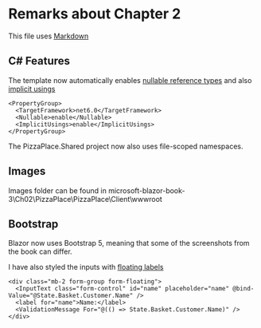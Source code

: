 # Remarks about Chapter 2

This file uses [Markdown](https://www.wikipedia.org/wiki/Markdown)

## C# Features

The template now automatically enables [nullable reference types](https://blogs.u2u.be/peter/post/c-nullable-reference-types)
and also [implicit usings](https://blogs.u2u.be/peter/post/c-10-implicit-using-and-file-scoped-namespaces)

```
<PropertyGroup>
  <TargetFramework>net6.0</TargetFramework>
  <Nullable>enable</Nullable>
  <ImplicitUsings>enable</ImplicitUsings>
</PropertyGroup>
```

The PizzaPlace.Shared project now also uses file-scoped namespaces.

## Images

Images folder can be found in microsoft-blazor-book-3\Ch02\PizzaPlace\PizzaPlace\Client\wwwroot

## Bootstrap

Blazor now uses Bootstrap 5, meaning that some of the screenshots from the book can differ.

I have also styled the inputs with [floating labels](https://getbootstrap.com/docs/5.0/forms/floating-labels/)

```
<div class="mb-2 form-group form-floating">
  <InputText class="form-control" id="name" placeholder="name" @bind-Value="@State.Basket.Customer.Name" />
  <label for="name">Name:</label>
  <ValidationMessage For="@(() => State.Basket.Customer.Name)" />
</div>
```





